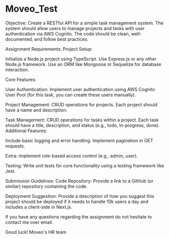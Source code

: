 # Moveo_Test

Objective:
Create a RESTful API for a simple task management system. The system should allow users to manage projects and tasks with user authentication via AWS Cognito. The code should be clean, well-documented, and follow best practices.

Assignment Requirements:
Project Setup:

Initialize a Node.js project using TypeScript.
Use Express.js or any other Node.js framework.
Use an ORM like Mongoose or Sequelize for database interaction.

Core Features:

User Authentication:
Implement user authentication using AWS Cognito User Pool (for this task, you can create these users manually).

Project Management:
CRUD operations for projects.
Each project should have a name and description.

Task Management:
CRUD operations for tasks within a project.
Each task should have a title, description, and status (e.g., todo, in-progress, done).
Additional Features:

Include basic logging and error handling.
Implement pagination in GET requests.

Extra: implement role-based access control (e.g., admin, user).

Testing:
Write unit tests for core functionality using a testing framework like Jest.

Submission Guidelines:
Code Repository: Provide a link to a GitHub (or similar) repository containing the code.

Deployment Suggestion: Provide a description of how you suggest this project should be deployed if it needs to handle 10k users a day and includes a client-side in Next.js.

If you have any questions regarding the assignment do not hesitate to contact me over email.

Good luck!
Moveo's HR team
